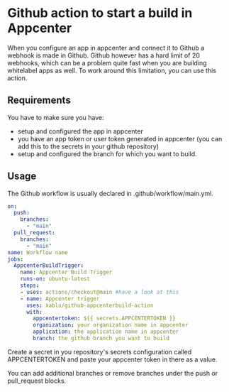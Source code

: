 # Github action to start a build in Appcenter
When you configure an app in appcenter and connect it to Github a webhook is made in Github.
Github however has a hard limit of 20 webhooks, which can be a problem quite fast when you are building whitelabel apps as well.
To work around this limitation, you can use this action.

## Requirements
You have to make sure you have:
- setup and configured the app in appcenter
- you have an app token or user token generated in appcenter (you can add this to the secrets in your github repository)
- setup and configured the branch for which you want to build.

## Usage
The Github workflow is usually declared in .github/workflow/main.yml.

```yaml
on:
  push:
    branches:
      - "main"
  pull_request:
    branches:
      - "main"
name: Workflow name
jobs:
  AppcenterBuildTrigger:
    name: Appcenter Build Trigger
    runs-on: ubuntu-latest
    steps:
    - uses: actions/checkout@main #have a look at this
    - name: Appcenter trigger
      uses: xablu/github-appcenterbuild-action
      with:
        appcentertoken: ${{ secrets.APPCENTERTOKEN }}
        organization: your organization name in appcenter
        application: the application name in appcenter
        branch: the github branch you want to build
```
Create a secret in you repository's secrets configuration called APPCENTERTOKEN and paste your appcenter token in there as a value.

You can add additional branches or remove branches under the push or pull_request blocks.